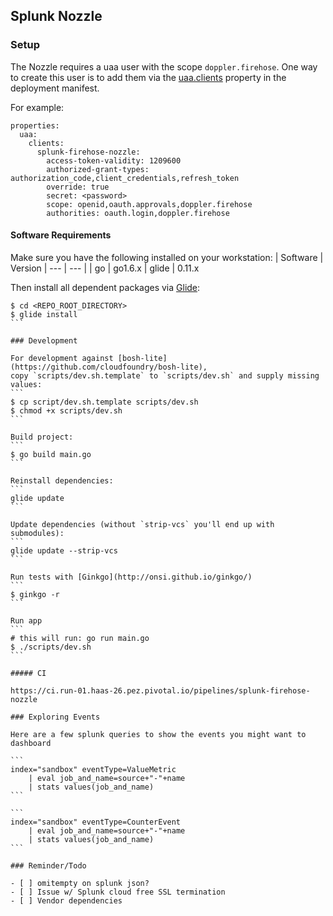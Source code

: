 ## Splunk Nozzle

### Setup

The Nozzle requires a uaa user with the scope `doppler.firehose`. One way to create this user
is to add them via the
[uaa.clients](https://github.com/cloudfoundry/uaa-release/blob/master/jobs/uaa/spec)
property in the deployment manifest.

For example:

```
properties:
  uaa:
    clients:
      splunk-firehose-nozzle:
        access-token-validity: 1209600
        authorized-grant-types: authorization_code,client_credentials,refresh_token
        override: true
        secret: <password>
        scope: openid,oauth.approvals,doppler.firehose
        authorities: oauth.login,doppler.firehose
```

#### Software Requirements

Make sure you have the following installed on your workstation:
| Software | Version
| --- | --- |
| go | go1.6.x
| glide | 0.11.x

Then install all dependent packages via [Glide](https://glide.sh/):
````
$ cd <REPO_ROOT_DIRECTORY>
$ glide install
```

### Development

For development against [bosh-lite](https://github.com/cloudfoundry/bosh-lite),
copy `scripts/dev.sh.template` to `scripts/dev.sh` and supply missing values:
```
$ cp script/dev.sh.template scripts/dev.sh
$ chmod +x scripts/dev.sh
```

Build project:
```
$ go build main.go
```

Reinstall dependencies:
```
glide update
```

Update dependencies (without `strip-vcs` you'll end up with submodules):
```
glide update --strip-vcs
```

Run tests with [Ginkgo](http://onsi.github.io/ginkgo/)
```
$ ginkgo -r
```

Run app
```
# this will run: go run main.go
$ ./scripts/dev.sh
```

##### CI

https://ci.run-01.haas-26.pez.pivotal.io/pipelines/splunk-firehose-nozzle

### Exploring Events

Here are a few splunk queries to show the events you might want to dashboard

```
index="sandbox" eventType=ValueMetric
    | eval job_and_name=source+"-"+name
    | stats values(job_and_name)
```

```
index="sandbox" eventType=CounterEvent
    | eval job_and_name=source+"-"+name
    | stats values(job_and_name)
```

### Reminder/Todo

- [ ] omitempty on splunk json?
- [ ] Issue w/ Splunk cloud free SSL termination
- [ ] Vendor dependencies
